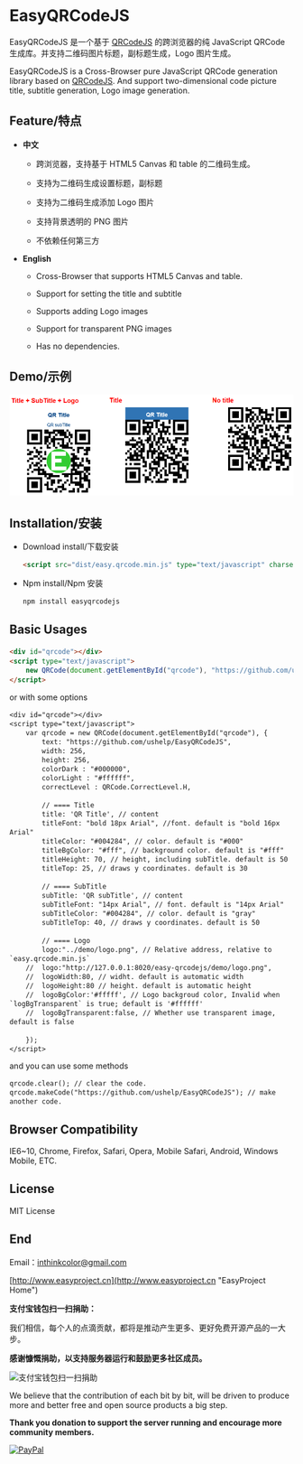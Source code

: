 # EasyQRCodeJS

EasyQRCodeJS 是一个基于 [QRCodeJS](https://github.com/davidshimjs/qrcodejs "QRCodeJS") 的跨浏览器的纯 JavaScript QRCode 生成库。并支持二维码图片标题，副标题生成，Logo 图片生成。


EasyQRCodeJS is a Cross-Browser pure JavaScript QRCode generation library based on [QRCodeJS](https://github.com/davidshimjs/qrcodejs "QRCodeJS"). And support two-dimensional code picture title, subtitle generation, Logo image generation.


## Feature/特点

- **中文**

	- 跨浏览器，支持基于 HTML5 Canvas 和 table 的二维码生成。
	
	- 支持为二维码生成设置标题，副标题
	
	- 支持为二维码生成添加 Logo 图片
	
	- 支持背景透明的 PNG 图片
	
	- 不依赖任何第三方


- **English**

	- Cross-Browser that supports HTML5 Canvas and table.
	
	- Support for setting the title and subtitle 
	
	- Supports adding Logo images 
	
	- Support for transparent PNG images
	
	- Has no dependencies.

## Demo/示例

![Demo](doc/images/demo.png)

## Installation/安装

- Download install/下载安装

	```HTML
	<script src="dist/easy.qrcode.min.js" type="text/javascript" charset="utf-8"></script>
	
	```

- Npm install/Npm 安装

	```BASH
	npm install easyqrcodejs
	```


## Basic Usages
```HTML
<div id="qrcode"></div>
<script type="text/javascript">
	new QRCode(document.getElementById("qrcode"), "https://github.com/ushelp/EasyQRCodeJS");
</script>
```

or with some options

```JS
<div id="qrcode"></div>
<script type="text/javascript">
	var qrcode = new QRCode(document.getElementById("qrcode"), {
		text: "https://github.com/ushelp/EasyQRCodeJS",
		width: 256,
		height: 256,
		colorDark : "#000000",
		colorLight : "#ffffff",
		correctLevel : QRCode.CorrectLevel.H,
		
		// ==== Title
		title: 'QR Title', // content 
		titleFont: "bold 18px Arial", //font. default is "bold 16px Arial"
		titleColor: "#004284", // color. default is "#000"
		titleBgColor: "#fff", // background color. default is "#fff"
		titleHeight: 70, // height, including subTitle. default is 50
		titleTop: 25, // draws y coordinates. default is 30
		
		// ==== SubTitle
		subTitle: 'QR subTitle', // content
		subTitleFont: "14px Arial", // font. default is "14px Arial"
		subTitleColor: "#004284", // color. default is "gray"
		subTitleTop: 40, // draws y coordinates. default is 50
		
		// ==== Logo
		logo:"../demo/logo.png", // Relative address, relative to `easy.qrcode.min.js`
	//	logo:"http://127.0.0.1:8020/easy-qrcodejs/demo/logo.png", 
	//	logoWidth:80, // widht. default is automatic width
	//	logoHeight:80 // height. default is automatic height
	//	logoBgColor:'#fffff', // Logo backgroud color, Invalid when `logBgTransparent` is true; default is '#ffffff'
	//	logoBgTransparent:false, // Whether use transparent image, default is false
					
	});
</script>
```

and you can use some methods

```JS
qrcode.clear(); // clear the code.
qrcode.makeCode("https://github.com/ushelp/EasyQRCodeJS"); // make another code.
```

## Browser Compatibility
IE6~10, Chrome, Firefox, Safari, Opera, Mobile Safari, Android, Windows Mobile, ETC.

## License
MIT License

## End

Email：<inthinkcolor@gmail.com>

[http://www.easyproject.cn](http://www.easyproject.cn "EasyProject Home")


**支付宝钱包扫一扫捐助：**

我们相信，每个人的点滴贡献，都将是推动产生更多、更好免费开源产品的一大步。

**感谢慷慨捐助，以支持服务器运行和鼓励更多社区成员。**

<img alt="支付宝钱包扫一扫捐助" src="http://www.easyproject.cn/images/s.png"  title="支付宝钱包扫一扫捐助"  height="256" width="256"></img>



We believe that the contribution of each bit by bit, will be driven to produce more and better free and open source products a big step.

**Thank you donation to support the server running and encourage more community members.**

[![PayPal](http://www.easyproject.cn/images/paypaldonation5.jpg)](https://www.paypal.me/easyproject/10 "Make payments with PayPal - it's fast, free and secure!")

